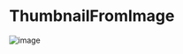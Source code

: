# ThumbnailFromImage

![image](https://github.com/user-attachments/assets/cbeb9ee5-dc62-45d4-9b44-4771f41e7fc2)

